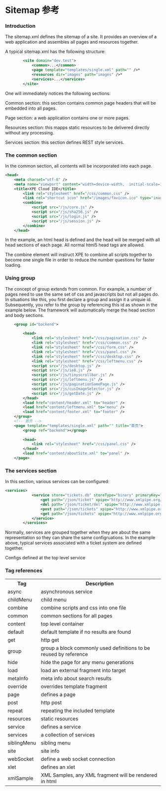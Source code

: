 # Sitemap 参考

<h3>Introduction</h3>

<p>The sitemap.xml defines the sitemap of a site. It provides an overview of a web application and assembles all pages and resources together.</p>
<p>A typical sitemap.xml has the following structure:</p>
    
```xml
        <site domain="dev.test">
            <common>...</common>
            <page template="templates/single.xml" path="" />*
            <resources dir="images" path="images" />*
            <services>...</services>
        </site>
```        
<p>One will immediately notices the following sections:</p>
<p>Common section: this section contains common page headers that will be embedded into all pages.</p>
<p>Page section: a web application contains one or more pages.</p>
<p>Resources section: this mapps static resources to be delivered directly without any processing.</p>
<p>Services section: this section defines REST style services.</p>
    
<h3>The common section</h3>

<p>In the common section, all contents will be incorporated into each page.</p>
    
    
```xml        
<head>
    <meta charset="utf-8" />
    <meta name="viewport" content="width=device-width,  initial-scale=1" />
    <title>XPE Cloud IDE</title>
        <link rel="stylesheet" href="/css/common.css" />
        <link rel="shortcut icon" href="/images/favicon.ico" type="image/x-icon" />
        <combine>
            <script src="/js/core.js" />
            <script src="/js/sha256.js" />
            <script src="/js/login.js" />
            <script src="/js/session.js" />
        </combine>
    </head>
```    
    
    
<p>In the example, an html head is defined and the head will be merged with all head sections of each page. All normal html5 head tags are allowed.</p>
<p>The combine element will instruct XPE to combine all scripts together to become one single file in order to reduce the number questions for faster loading.</p>
    
<h3>Using group</h3>    

<p>The concept of group extends from common.  For example, a number of pages need to use the same set of css and javascripts but not all pages do.  In situations like this,
    you first declare a group and assign it a uniquie id.  Subsequently, you refer to the group by referencing this id as shown in the example below.  The framework will
    automatically merge the head section and body sections.
</p>    
    
```xml
    <group id="backend">
        
        <head>
            <link rel="stylesheet" href="/css/pagination.css" />
            <link rel="stylesheet" href="/css/common.css" />
            <link rel="stylesheet" href="/css/form.css" />
            <link rel="stylesheet" href="/css/panel.css" />
            <link rel="stylesheet" href="/css/desktop.css" />
            <link rel="stylesheet" href="/css/leftmenu.css" />
            <script src="/js/desktop.js" />
            <script src="/js/ie8.js" />
            <script src="/js/tinyscrollbar.js" />
            <script src="/js/leftmenu.js" />
            <script src="/js/paginationSamePage.js" />
            <script src="/js/cusImageSelector.js" />
            <script src="/js/getDate.js" />
        </head>
        <load href="content/header.xml" to="header" />
        <load href="content/leftmenu.xml" to="menu" />
        <load href="content/footer.xml" to="footer" />
    </group>
    <!-- 首页 -->
    <page template="templates/single.xml" path="" title="首页">
        <group ref="backend"></group>
        
        <head>
            <link rel="stylesheet" href="/css/panel.css" />
        </head>
        <load href="content/aboutSite.xml" to="panel" />
    </page>
```
    
    
<h3>The services section</h3>

<p>In this section, various services can be configured:</p>

```xml
<services>
            <service store="tickets.db" storeType="binary" primaryKey="id" fields="id" dict="id,projId,title,description,owner,body">
                <get path="/json/ticket" xpipe="http://www.xmlpipe.org/xpe/db/unique/record/get" />
                <del path="/json/ticket/del" xpipe="http://www.xmlpipe.org/xpe/db/unique/record/del" />
                <post path="/json/tickets" xpipe="http://www.xmlpipe.org/xpe/db/unique/record/post" />
                <get path="/json/tickets" xpipe="http://www.xmlpipe.org/xpe/db/search" mask="id,projId,title,description,owner.body" />
            </service>
        </services>
```        
    
<p>Normally, services are grouped together when they are about the same representation so they can share the same configruations. In the example above, typical services associated with a ticket system are defined together.</p>
<p>Configs defined at the top level service </p>
    
    
<h3>Tag references</h3>
<div class="table-responsive">
    <table class="table table-striped table-bordered">
        <tr>
            <th>Tag</th>
            <th>Description</th>
        </tr>
        <tr>
            <td>async</td>
            <td>asynchronous service</td>
        </tr>
        <tr>
            <td>childMenu</td>
            <td>child menu</td>
        </tr>
        <tr>
            <td>combine</td>
            <td>combine scripts and css into one file</td>
        </tr>
        <tr>
            <td>common</td>
            <td>common sections for all pages</td>
        </tr>
        <tr>
            <td>content</td>
            <td>top level container</td>
        </tr>
        <tr>
            <td>default</td>
            <td>default template if no results are found</td>
        </tr>
        <tr>
            <td>get</td>
            <td>http get</td>
        </tr>
        <tr>
            <td>group</td>
            <td>group a block commonly used definitions to be reused by reference</td>
        </tr>
        <tr>
            <td>hide</td>
            <td>hide the page for any menu generations</td>
        </tr>
        <tr>
            <td>load</td>
            <td>load an external fragment into target</td>
        </tr>
        <tr>
            <td>metaInfo</td>
            <td>meta info about search results</td>
        </tr>
        <tr>
            <td>override</td>
            <td>overrides template fragment</td>
        </tr>
        <tr>
            <td>page</td>
            <td>defines a page</td>
        </tr>
        <tr>
            <td>post</td>
            <td>http post</td>
        </tr>
        <tr>
            <td>repeat</td>
            <td>repeating the included template</td>
        </tr>
        <tr>
            <td>resources</td>
            <td>static resources</td>
        </tr>
        <tr>
            <td>service</td>
            <td>defines a service</td>
        </tr>
        <tr>
            <td>services</td>
            <td>a collection of services</td>
        </tr>
        <tr>
            <td>siblingMenu</td>
            <td>sibling menu</td>
        </tr>
        <tr>
            <td>site</td>
            <td>site info</td>
        </tr>
        <tr>
            <td>webSocket</td>
            <td>define a web socket connection</td>
        </tr>
        <tr>
            <td>xlet</td>
            <td>defines an xlet</td>
        </tr>
        <tr>
            <td>xmlSample</td>
            <td>XML Samples, any XML fragment will be rendered in html</td>
        </tr>
    </table>
</div>    